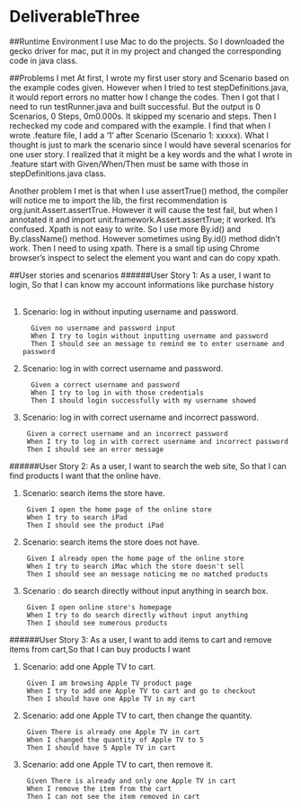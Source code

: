 # DeliverableThree
##Runtime Environment
I use Mac to do the projects. So I downloaded the gecko driver for mac, put it in my project and changed the corresponding code in java class.

##Problems I met
At first, I wrote my first user story and Scenario based on the example codes given. However when I tried to test stepDefinitions.java, it would report errors no matter how I change the codes. Then I got that I need to run testRunner.java and built successful. But the output is 0 Scenarios, 0 Steps, 0m0.000s. It skipped my scenario and steps. Then I rechecked my code and compared with the example. I find that when I wrote .feature file, I add a ‘1’ after Scenario (Scenario 1: xxxxx). What I thought is just to mark the scenario since I would have several scenarios for one user story.  I realized that it might be a key words and the what I wrote in .feature start with Given/When/Then must be same with those in stepDefinitions.java class. 

Another problem I met is that when I use assertTrue() method, the compiler will notice me to import the lib, the first recommendation  is org.junit.Assert.assertTrue. However it will cause the test fail, but when I annotated it and import unit.framework.Assert.assertTrue; it worked. It’s confused.
Xpath is not easy to write. So I use more By.id() and By.className() method. However sometimes using By.id() method didn’t work. Then I need to using xpath. There is a small tip using Chrome browser’s inspect to select the element you want and can do copy xpath.

##User stories and scenarios
######User Story 1: As a user, I want to login, So that I can know my account informations like purchase history</br>  
1) Scenario: log in without inputing username and password.  

	     Given no username and password input
         When I try to login without inputting username and password
         Then I should see an message to remind me to enter username and password	  	     
2) Scenario: log in with correct username and password.  

	     Given a correct username and password
         When I try to log in with those credentials
         Then I should login successfully with my username showed	     	     
3) Scenario: log in with correct username and incorrect password.  

	    Given a correct username and an incorrect password
        When I try to log in with correct username and incorrect password
        Then I should see an error message	    
######User Story 2: As a user, I want to search the web site, So that I can find products I want that the online have.  

1) Scenario: search items the store have.  

	    Given I open the home page of the online store	    
        When I try to search iPad
        Then I should see the product iPad    	    
2) Scenario: search items the store does not have.  

        Given I already open the home page of the online store
        When I try to search iMac which the store doesn't sell 
        Then I should see an message noticing me no matched products   	    
3) Scenario : do search directly without input anything in search box.  

	    Given I open online store's homepage
        When I try to do search directly without input anything
        Then I should see numerous products  	    	    
######User Story 3: As a user, I want to add items to cart and remove items from cart,So that I can buy products I want</br>  

1) Scenario: add one Apple TV to cart.    

	    Given I am browsing Apple TV product page
        When I try to add one Apple TV to cart and go to checkout
        Then I should have one Apple TV in my cart	    	    
2) Scenario: add one Apple TV to cart, then change the quantity.  

	    Given There is already one Apple TV in cart
        When I changed the quantity of Apple TV to 5
        Then I should have 5 Apple TV in cart  	    
3) Scenario: add one Apple TV to cart, then remove it.  

	    Given There is already and only one Apple TV in cart
        When I remove the item from the cart
        Then I can not see the item removed in cart
